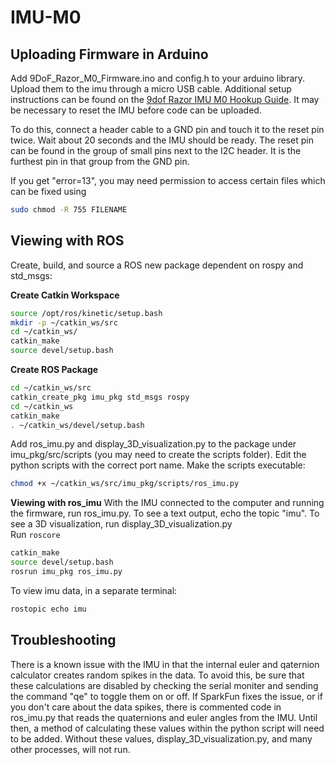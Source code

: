 # IMU-M0

## Uploading Firmware in Arduino
Add 9DoF_Razor_M0_Firmware.ino and config.h to your arduino library. Upload them to the imu through a micro USB cable. Additional setup instructions can be found on the [9dof Razor IMU M0 Hookup Guide](https://learn.sparkfun.com/tutorials/9dof-razor-imu-m0-hookup-guide). It may be necessary to reset the IMU before code can be uploaded.

To do this, connect a header cable to a GND pin and touch it to the reset pin twice. Wait about 20 seconds and the IMU should be ready. The reset pin can be found in the group of small pins next to the I2C header. It is the furthest pin in that group from the GND pin.

If you get "error=13", you may need permission to access certain files which can be fixed using
```sh
sudo chmod -R 755 FILENAME
```

## Viewing with ROS
Create, build, and source a ROS new package dependent on rospy and std_msgs:  

**Create Catkin Workspace**
```sh
source /opt/ros/kinetic/setup.bash
mkdir -p ~/catkin_ws/src
cd ~/catkin_ws/
catkin_make
source devel/setup.bash
```
**Create ROS Package**
```sh
cd ~/catkin_ws/src
catkin_create_pkg imu_pkg std_msgs rospy
cd ~/catkin_ws
catkin_make
. ~/catkin_ws/devel/setup.bash
```

Add ros_imu.py and display_3D_visualization.py to the package under imu_pkg/src/scripts (you may need to create the scripts folder). Edit the python scripts with the correct port name. Make the scripts executable:
```sh
chmod +x ~/catkin_ws/src/imu_pkg/scripts/ros_imu.py
```

**Viewing with ros_imu**
With the IMU connected to the computer and running the firmware, run ros_imu.py. To see a text output, echo the topic "imu". To see a 3D visualization, run display_3D_visualization.py  
Run  ```roscore```
```sh
catkin_make
source devel/setup.bash
rosrun imu_pkg ros_imu.py
```
To view imu data, in a separate terminal:
```sh
rostopic echo imu
```

## Troubleshooting
There is a known issue with the IMU in that the internal euler and qaternion calculator creates random spikes in the data. To avoid this, be sure that these calculations are disabled by checking the serial moniter and sending the command "qe" to toggle them on or off. If SparkFun fixes the issue, or if you don't care about the data spikes, there is commented code in ros_imu.py that reads the quaternions and euler angles from the IMU. Until then, a method of calculating these values within the python script will need to be added. Without these values, display_3D_visualization.py, and many other processes, will not run.

